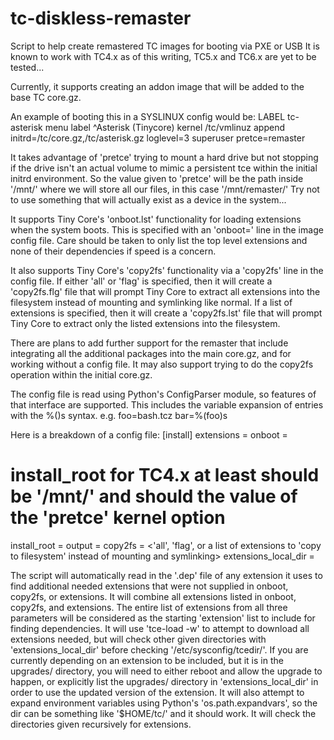 # tc-diskless-remaster
Script to help create remastered TC images for booting via PXE or USB
It is known to work with TC4.x as of this writing, TC5.x and TC6.x are yet to be tested...

Currently, it supports creating an addon image that will be added to the base TC core.gz.

An example of booting this in a SYSLINUX config would be:
LABEL tc-asterisk
  menu label ^Asterisk (Tinycore)
  kernel /tc/vmlinuz
  append initrd=/tc/core.gz,/tc/asterisk.gz loglevel=3 superuser pretce=remaster

It takes advantage of 'pretce' trying to mount a hard drive but not stopping if the drive isn't an actual volume to mimic a persistent tce within the initial initrd environment. So the value given to 'pretce' will be the path inside '/mnt/' where we will store all our files, in this case '/mnt/remaster/' Try not to use something that will actually exist as a device in the system...

It supports Tiny Core's 'onboot.lst' functionality for loading extensions when the system boots. This is specified with an 'onboot=' line in the image config file. Care should be taken to only list the top level extensions and none of their dependencies if speed is a concern.

It also supports Tiny Core's 'copy2fs' functionality via a 'copy2fs' line in the config file. 
If either 'all' or 'flag' is specified, then it will create a 'copy2fs.flg' file that will prompt Tiny Core to extract all extensions into the filesystem instead of mounting and symlinking like normal.
If a list of extensions is specified, then it will create a 'copy2fs.lst' file that will prompt Tiny Core to extract only the listed extensions into the filesystem.

There are plans to add further support for the remaster that include integrating all the additional packages into the main core.gz, and for working without a config file. It may also support trying to do the copy2fs operation within the initial core.gz.

The config file is read using Python's ConfigParser module, so features of that interface are supported. This includes the variable expansion of entries with the %()s syntax. e.g. 
foo=bash.tcz
bar=%(foo)s

Here is a breakdown of a config file:
[install]
extensions = <comma separated list of tiny core extensions to download and include>
onboot = <comma separated list of extensions to make available on boot>
# install_root for TC4.x at least should be '/mnt/<path>' and <path> should the value of the 'pretce' kernel option
install_root = <folder name inside the initrd in which to locate all the created files>
output = <path or filename of output initrd file>
copy2fs = <'all', 'flag', or a list of extensions to 'copy to filesystem' instead of mounting and symlinking>
extensions_local_dir = <list of additional directories in which to search the system for tiny core extensions>

The script will automatically read in the '.dep' file of any extension it uses to find additional needed extensions that were not supplied in onboot, copy2fs, or extensions.
It will combine all extensions listed in onboot, copy2fs, and extensions. The entire list of extensions from all three parameters will be considered as the starting 'extension' list to include for finding dependencies.
It will use 'tce-load -w' to attempt to download all extensions needed, but will check other given directories with 'extensions_local_dir' before checking '/etc/sysconfig/tcedir/'. If you are currently depending on an extension to be included, but it is in the upgrades/ directory, you will need to either reboot and allow the upgrade to happen, or explicitly list the upgrades/ directory in 'extensions_local_dir' in order to use the updated version of the extension. It will also attempt to expand environment variables using Python's 'os.path.expandvars', so the dir can be something like '$HOME/tc/' and it should work. It will check the directories given recursively for extensions.
